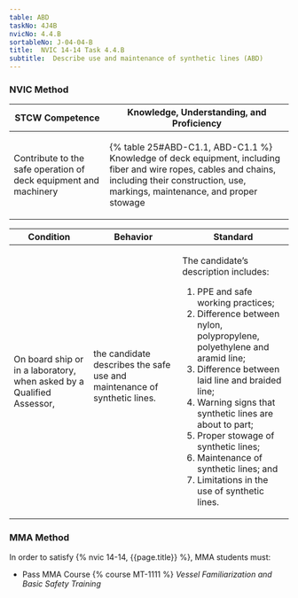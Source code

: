 ```yaml
---
table: ABD
taskNo: 4J4B
nvicNo: 4.4.B 
sortableNo: J-04-04-B
title:  NVIC 14-14 Task 4.4.B 
subtitle:  Describe use and maintenance of synthetic lines (ABD)
---
```






### NVIC Method

<a style="display:none;" onclick="togglevisibility('nvic_methods')" >Show NVIC method.</a>

<div id='nvic_methods' class='show'>

<table>
<thead>
<tr>
<th class='forty'> STCW Competence </th>
<th class='sixty'> Knowledge, Understanding, and Proficiency </th>
</tr>
</thead>

<tbody>
<tr><td markdown='1'>

Contribute to the safe operation of deck equipment and machinery

</td><td markdown='1'>

{% table 25#ABD-C1.1, ABD-C1.1 %} Knowledge of deck equipment, including fiber and wire ropes, cables and chains, including their construction, use, markings, maintenance, and proper stowage

</td></tr>


</tbody>
</table>


<table>
<thead>
<tr><th class='twenty'>  Condition </th><th class='twenty'> Behavior </th><th  class='sixty'>Standard </th></tr>
</thead>
<tbody >



<tr><td markdown='1'>

On board ship or in a laboratory, when asked by a Qualified Assessor,

</td><td markdown='1'>

the candidate describes the safe use and maintenance of synthetic lines.

<br>

<div class="tooltip" markdown='1'>



</div>


</td><td markdown='1'>

The candidate’s description includes:

1. PPE and safe working practices;
2. Difference between nylon, polypropylene, polyethylene and aramid line;
3. Difference between laid line and braided line;
4. Warning signs that synthetic lines are about to part;
5. Proper stowage of synthetic lines;
6. Maintenance of synthetic lines; and
7. Limitations in the use of synthetic lines. 

</td></tr>
</tbody>
</table>
</div>


### MMA Method

In order to satisfy  {% nvic 14-14, {{page.title}}  %}, MMA students must:

* Pass MMA Course {% course MT-1111 %}  *Vessel Familiarization and Basic Safety Training*